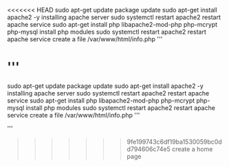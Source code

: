 <<<<<<< HEAD
sudo apt-get update
package update
sudo apt-get install apache2 -y
installing apache server
sudo systemctl restart apache2
restart apache service
sudo apt-get install php libapache2-mod-php php-mcrypt php-mysql 
install php modules
sudo systemctl restart apache2
restart apache service
create a file /var/www/html/info.php
'''
<?php
phpinfo();
?>
'''
=======
sudo apt-get update
package update
sudo apt-get install apache2 -y
installing apache server
sudo systemctl restart apache2
restart apache service
sudo apt-get install php libapache2-mod-php php-mcrypt php-mysql 
install php modules
sudo systemctl restart apache2
restart apache service
create a file /var/www/html/info.php
'''
<?php
phpinfo();
?>
'''
>>>>>>> 9fe199743c6df19ba1530059bc0dd794606c74e5
create a home page
